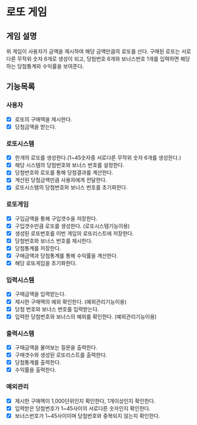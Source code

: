 # 로또 게임

## 게임 설명

위 게임이 사용자가 금액을 제시하여 해당 금액만큼의 로또를 산다.
구매된 로또는 서로다른 무작위 숫자 6개로 생성이 되고, 당첨번호 6개와 보너스번호 1개를 입력하면 해당하는 당첨통계와 수익률을 보여준다.

## 기능목록

### 사용자
- [x] 로또의 구매액을 제시한다.
- [x] 당첨금액을 받는다.

### 로또시스템
- [x] 한개의 로또를 생성한다.(1~45숫자중 서로다른 무작위 숫자 6개를 생성한다.)
- [x] 해당 시스템의 당첨번호와 보너스 번호를 설정한다.
- [x] 당첨번호와 로또를 통해 당첨결과를 계산한다.
- [x] 계산된 당첨금액만큼 사용자에게 전달한다.
- [x] 로또시스템의 당첨번호와 보너스 번호를 초기화한다.

### 로또게임
- [x] 구입금액을 통해 구입갯수을 저장한다.
- [x] 구입갯수만큼 로또를 생성한다. (로또시스템기능이용)
- [x] 생성된 로또번호를 이번 게임의 로또리스트에 저장한다.
- [x] 당첨번호와 보너스 번호를 제시한다.
- [x] 당첨통계를 저장한다.
- [x] 구매금액과 당첨통계를 통해 수익률을 계산한다.
- [x] 해당 로또게임을 초기화한다.

### 입력시스템
- [x] 구매금액을 입력받는다.
- [x] 제시한 구매액의 예외 확인한다. (예외관리기능이용)
- [x] 당첨 번호와 보너스 번호를 입력받는다.
- [x] 입력한 당첨번호와 보너스의 예외를 확인한다. (예외관리기능이용)

### 출력시스템
- [x] 구매금액을 물어보는 질문을 출력한다.
- [x] 구매갯수와 생성된 로또리스트를 출력한다.
- [x] 당첨통계를 출력한다.
- [x] 수익률을 출력한다.

### 예외관리
- [x] 제시한 구매액이 1,000단위인지 확인한다, 1개이상인지 확인한다.
- [x] 입력받은 당첨번호가 1~45사이의 서로다른 숫자인지 확인한다.
- [x] 보너스번호가 1~45사이이며 당첨번호와 중복되지 않는지 확인한다.
